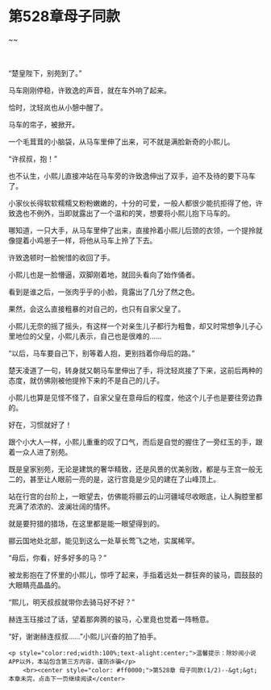 # 第528章母子同款
~~
    	    <p name="pagetop" href="javascript:void(0);" onclick="return false" style="line-height: 35px;padding: 10px;color: #333;"> </p><p>“楚皇陛下，别苑到了。”</p><p>马车刚刚停稳，许致逸的声音，就在车外响了起来。</p><p>恰时，沈轻岚也从小憩中醒了。</p><p>马车的帘子，被掀开。</p><p>一个毛茸茸的小脑袋，从马车里伸了出来，可不就是满脸新奇的小熙儿。</p><p>“许叔叔，抱！”</p><p>也不认生，小熙儿直接冲站在马车旁的许致逸伸出了双手，迫不及待的要下马车了。</p><p>小家伙长得软软糯糯又粉粉嫩嫩的，十分的可爱，一般人都很少能抗拒得了他，许致逸也不例外，当即就露出了一个温和的笑，想要将小熙儿抱下马车的。</p><p>哪知道，一只大手，从马车里伸了出来，直接拎着小熙儿后颈的衣领，一个提拎就像提着小鸡崽子一样，将他从马车上拎了下去。</p><p>许致逸顿时一脸惋惜的收回了手。</p><p>小熙儿也是一脸懵逼，双脚刚着地，就回头看向了始作俑者。</p><p>看到是谁之后，一张肉乎乎的小脸，竟露出了几分了然之色。</p><p>果然，会这么直接粗暴的对自己的，也只有自家父皇了。</p><p>小熙儿无奈的摇了摇头，有这样一个对亲生儿子都行为粗鲁，却又时常想争儿子心里地位的父皇，小熙儿表示，自己也是很难的……</p><p>“以后，马车要自己下，别等着人抱，更别挡着你母后的路。”</p><p>楚天凌道了一句，转身就又朝马车里伸出了手，将沈轻岚接了下来，这前后两种的态度，就仿佛刚被他提拎下来的不是自己的儿子。</p><p>小熙儿也算是见怪不怪了，自家父皇在意母后的程度，他这个儿子也是要往旁边靠的。</p><p>好在，习惯就好了！</p><p>跟个小大人一样，小熙儿重重的叹了口气，而后是自觉的握住了一旁红玉的手，跟着一众人进了别苑。</p><p>既是皇家别苑，无论是建筑的奢华精致，还是风景的优美别致，都是与王宫一般无二的，甚至让人眼前一亮的是，这行宫竟是少见的建在了山峰顶上。</p><p>站在行宫的台阶上，一眼望去，仿佛能将郦云的山河疆域尽收眼底，让人胸腔里都充满了浓浓的、波澜壮阔的情怀。</p><p>就是要狩猎的猎场，在这里都是能一眼望得到的。</p><p>郦云国地处北部，能见到这么一处草长莺飞之地，实属稀罕。</p><p>“母后，你看，好多好多的马？”</p><p>被龙影抱在了怀里的小熙儿，惊呼了起来，手指着远处一群狂奔的骏马，圆鼓鼓的大眼睛亮晶晶的。</p><p>“熙儿，明天叔叔就带你去骑马好不好？”</p><p>赫连玉珏接过了话，望着那奔腾的骏马，心里竟也觉着一阵畅意。</p><p>“好，谢谢赫连叔叔……”小熙儿兴奋的拍了拍手。</p>
    	
   	<p style="color:red;width:100%;text-alight:center;">温馨提示：除妙阅小说APP以外，本站包含第三方内容，谨防诈骗</p>
    	<br><center style="color: #ff0000;">第528章 母子同款(1/2)--&gt;&gt;本章未完，点击下一页继续阅读</center>
    	